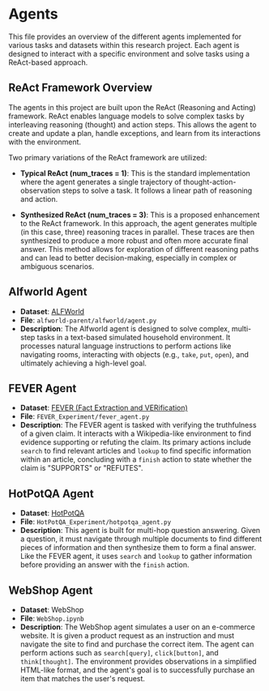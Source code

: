 # Agents

This file provides an overview of the different agents implemented for various tasks and datasets within this research project. Each agent is designed to interact with a specific environment and solve tasks using a ReAct-based approach.

## ReAct Framework Overview

The agents in this project are built upon the ReAct (Reasoning and Acting) framework. ReAct enables language models to solve complex tasks by interleaving reasoning (thought) and action steps. This allows the agent to create and update a plan, handle exceptions, and learn from its interactions with the environment.

Two primary variations of the ReAct framework are utilized:

*   **Typical ReAct (num_traces = 1)**: This is the standard implementation where the agent generates a single trajectory of thought-action-observation steps to solve a task. It follows a linear path of reasoning and action.

*   **Synthesized ReAct (num_traces = 3)**: This is a proposed enhancement to the ReAct framework. In this approach, the agent generates multiple (in this case, three) reasoning traces in parallel. These traces are then synthesized to produce a more robust and often more accurate final answer. This method allows for exploration of different reasoning paths and can lead to better decision-making, especially in complex or ambiguous scenarios.

## Alfworld Agent

*   **Dataset**: [ALFWorld](https://alfworld.github.io/)
*   **File**: `alfworld-parent/alfworld/agent.py`
*   **Description**: The Alfworld agent is designed to solve complex, multi-step tasks in a text-based simulated household environment. It processes natural language instructions to perform actions like navigating rooms, interacting with objects (e.g., `take`, `put`, `open`), and ultimately achieving a high-level goal.

## FEVER Agent

*   **Dataset**: [FEVER (Fact Extraction and VERification)](https://fever.ai/)
*   **File**: `FEVER_Experiment/fever_agent.py`
*   **Description**: The FEVER agent is tasked with verifying the truthfulness of a given claim. It interacts with a Wikipedia-like environment to find evidence supporting or refuting the claim. Its primary actions include `search` to find relevant articles and `lookup` to find specific information within an article, concluding with a `finish` action to state whether the claim is "SUPPORTS" or "REFUTES".

## HotPotQA Agent

*   **Dataset**: [HotPotQA](https://hotpotqa.github.io/)
*   **File**: `HotPotQA_Experiment/hotpotqa_agent.py`
*   **Description**: This agent is built for multi-hop question answering. Given a question, it must navigate through multiple documents to find different pieces of information and then synthesize them to form a final answer. Like the FEVER agent, it uses `search` and `lookup` to gather information before providing an answer with the `finish` action.

## WebShop Agent

*   **Dataset**: WebShop
*   **File**: `WebShop.ipynb`
*   **Description**: The WebShop agent simulates a user on an e-commerce website. It is given a product request as an instruction and must navigate the site to find and purchase the correct item. The agent can perform actions such as `search[query]`, `click[button]`, and `think[thought]`. The environment provides observations in a simplified HTML-like format, and the agent's goal is to successfully purchase an item that matches the user's request.
